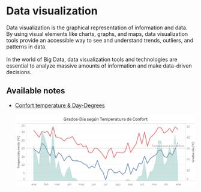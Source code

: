 # Data visualization
Data visualization is the graphical representation of information and data. <br>
By using visual elements like charts, graphs, and maps, data visualization tools provide an accessible way to see and understand trends, outliers, and patterns in data.<br><br>
In the world of Big Data, data visualization tools and technologies are essential to analyze massive amounts of information and make data-driven decisions.

## Available notes

* [Confort temperature & Day-Degrees](./GD/mainGD.md) <br> <br>
![daydegrees](./GD/tempconfort.png)